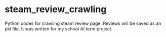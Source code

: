 # steam_review_crawling
Python codes for crawling steam review page.
Reviews will be saved as an pkl file.
It was written for my school AI term project.
